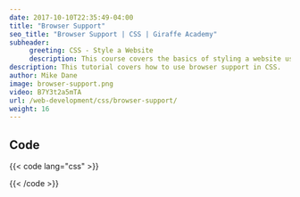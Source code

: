 ```yaml
---
date: 2017-10-10T22:35:49-04:00
title: "Browser Support"
seo_title: "Browser Support | CSS | Giraffe Academy"
subheader:
     greeting: CSS - Style a Website
     description: This course covers the basics of styling a website using CSS. Work your way through the videos and we'll teach you everything you need to know to style a basic website!
description: This tutorial covers how to use browser support in CSS.
author: Mike Dane
image: browser-support.png
video: B7Y3t2a5mTA
url: /web-development/css/browser-support/
weight: 16
---
```


## Code

{{< code lang="css" >}}

{{< /code >}}